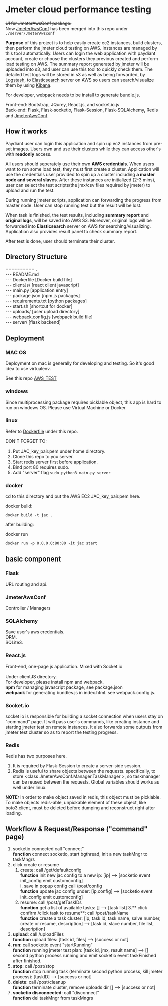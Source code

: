 # Jmeter cloud performance testing 

<strike>UI for JmeterAwsConf package.</strike>  
Now [JmeterAwsConf](https://github.pydt.lan/szhao/JmeterAwsConf) has been merged into this repo under `./server/JmeterAwsconf`

**Purpose** of this project is to help easily create ec2 instances, build clusters, then perform the jmeter cloud testing on AWS. Instances are managed by this tool automatically. Users can login the web application with paydiant account, create or choose the clusters they previous created and perform load testing on AWS. The summary report generated by jmeter will be uploaded into s3, and user can use this tool to quickly check them. The detailed test logs will be stored in s3 as well as being forwarded, by [Logstash](https://www.elastic.co/products/logstash), to [Elasticsearch](https://www.elastic.co/) server on AWS so users can search/visualize them by using [Kibana](https://www.elastic.co/products/kibana).

For developer, webpack needs to be install to generate bundle.js.

Front-end: Bootstrap, JQurey, React.js, and socket.io.js  
Back-end: Flask, Flask-socketio, Flask-Session, Flask-SQLAlchemy, Redis and [JmeterAwsConf](https://github.pydt.lan/szhao/JmeterAwsConf)

## How it works

Paydiant user can login this application and spin up ec2 instances from pre-set images. Users own and use their clusters while they can access other's with **readonly** access. 

All users should seperately use their own **AWS credentials**. When users want to run some load test, they must first create a cluster. Application will use the credentials user provided to spin up a cluster including **a master node and several slaves**. After these instances are initialized (2-3 mins), user can select the test scripts(the jmx/csv files required by jmeter) to upload and run the test.

During running jmeter scripts, application can forwarding the progress from master node. User can stop running test but the result will be lost. 

When task is finished, the test results, including **summary report** and **original logs**, will be saved into AWS S3. Moreover, original logs will be forwarded into **Elasticsearch** server on AWS for searching/visualizing. Application also provides result panel to check summary report.

After test is done, user should terminate their cluster.

## Directory Structure

========== .  
--- README.md  
--- Dockerfile  [Docker build file]   
--- clientJs/  [react client javascript]  
--- main.py    [application entry]   
--- package.json  [npm js packages]   
--- requirements.txt  [python packages]     
--- start.sh   [shortcut for docker]  
--- uploads/  [user upload directory]  
--- webpack.config.js [webpack build file]  
--- server/    [flask backend]    
	

## Deployment

### MAC OS 

Deployment on mac is generally for developing and testing. So it's good idea to use virtualenv.  

See this repo [AWS_TEST](https://github.pydt.lan/szhao/AWS_TEST)

### windows

Since multiprocessing package requires picklable object, this app is hard to run on windows OS. Please use Virtual Machine or Docker.

### linux

Refer to [Dockerfile](https://github.pydt.lan/paypal-instore/jmeter-cloud-perf/blob/master/Dockerfile) under this repo. 

DON'T FORGET TO:  

1. Put JAC\_key\_pair.pem under home directory.
2. Clone this repo to you server.
3. Start redis server first before application.
4. Bind port 80 requires sudo.
5. Add "server" flag `sudo python3 main.py server`

### docker
cd to this directory and put the AWS EC2 JAC\_key\_pair.pem here.

docker bulid:
	
	docker build -t jac .
	
after building:
	
docker run

	docker run -p 0.0.0.0:80:80 -it jac start 


## basic component

### Flask
URL routing and api.

### JmeterAwsConf
Controller / Managers

### SQLAlchemy
Save user's aws credentials.   
ORM.   
SQLite3.  

### React.js 

Front-end, one-page js application. Mixed with Socket.io    

Under clientJS directory.   
For developer, please install npm and webpack.  
**npm** for managing javascript package, see package.json  
**webpack** for generating bundles.js in index.html. see webpack.config.js.

### Socket.io
socket io is responsible for building a socket connection when users stay on "command" page. It will pass user's commands, like creating instance and starting jmeter test on remote instances. It also forwards some outputs from jmeter test cluster so as to report the testing progress.

### Redis
Redis has two purposes here.  

1. It is required by Flask-Session to create a server-side session. 
2. Redis is useful to share objects between the requests. specifically, to store \<class JmeterAwsConf.Manager.TaskManager \>, so taskmanager can be reused between the requests. Global variables should works as well under linux. 


**NOTE:** In order to make object saved in redis, this object must be picklable. To make objects redis-able, unpickable element of these object, like boto3.client,  must be deleted before dumping and reconstruct right after loading.

## Workflow & Request/Response ("command" page)
 
1. socketio connected call "connect"   
   **function** connect socketio, start bgthread, init a new taskMngr to taskMngrs
2. click create or resume
	1. create: call /get/defaultconfig   
	   **function** init new jac config to a new ip: [ip] --> [socketio event init_config emit customconfig]  
		i. save in popup config call /post/config    
	   **function** update jac config under: [ip,config] --> [socketio event init_config emit customconfig]
	2. resume: call /post/getTaskIDs   
	   **function** get a list of available tasks: [] --> [task list]
3.** click confirm /click task to resume**: call /post/taskName   
   **function** create a task cluster: [ip, task id, task name, salve number, create or resume, description] --> [task id, slace number, file list, description]
4. **upload**: call /uploadFiles   
   **function** upload files: [task id, files] --> [success or not]
5. **run**: call socketio event "startRunning"   
   **function** running jmeter test plan: [task id, jmx, result name] --> [] second python process running and emit socketio event taskFinished after finished.
6. **stop**: call /post/stop   
   **function** stop running task (terminate second python process, kill jmeter process): [taskID] --> [success or not]
7. **delete**: call /post/cleanup   
   **function** terminate cluster, remove uploads dir [] --> [success or not]
6. **socketio disconnected**: call "disconnect"  
   **function** del taskMngr from taskMngrs
